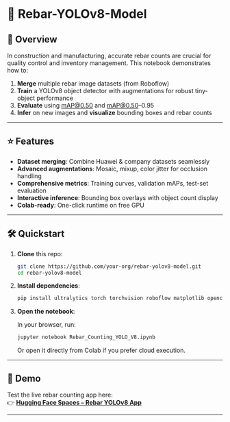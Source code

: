 # 🚀 Rebar-YOLOv8-Model

## 🎯 Overview

In construction and manufacturing, accurate rebar counts are crucial for quality control and inventory management. This notebook demonstrates how to:

1. **Merge** multiple rebar image datasets (from Roboflow)
2. **Train** a YOLOv8 object detector with augmentations for robust tiny-object performance
3. **Evaluate** using mAP@0.50 and mAP@0.50–0.95
4. **Infer** on new images and **visualize** bounding boxes and rebar counts

---

## ⭐ Features

- **Dataset merging**: Combine Huawei & company datasets seamlessly
- **Advanced augmentations**: Mosaic, mixup, color jitter for occlusion handling
- **Comprehensive metrics**: Training curves, validation mAPs, test-set evaluation
- **Interactive inference**: Bounding box overlays with object count display
- **Colab-ready**: One-click runtime on free GPU

---

## 🛠️ Quickstart

1. **Clone** this repo:

   ```bash
   git clone https://github.com/your-org/rebar-yolov8-model.git
   cd rebar-yolov8-model
   ```

2. **Install dependencies**:

   ```bash
   pip install ultralytics torch torchvision roboflow matplotlib opencv-python
   ```

3. **Open the notebook**:

   In your browser, run:

   ```bash
   jupyter notebook Rebar_Counting_YOLO_V8.ipynb
   ```

   Or open it directly from Colab if you prefer cloud execution.

---

## 🔎 Demo

Test the live rebar counting app here:  
👉 **[Hugging Face Spaces – Rebar YOLOv8 App](https://huggingface.co/spaces/cl0504/rebar-yolov8-app)**

---
